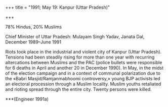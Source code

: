 +++
title = "1991; May 19: Kanpur (Uttar Pradesh)"

+++


78% Hindus, 20% Muslims

Chief Minister of Uttar Pradesh: Mulayam Singh Yadav, Janata Dal, December 1989–June 1991

Riots took place in the industrial and violent city of Kanpur (Uttar Pradesh). Tensions had been steadily rising for more than one year with recurring altercations between Muslims and the PAC (police bullets were responsible for 6 deaths in April and another 20 in December 1990). In May, in the midst of the election campaign and in a context of communal polarization due to the «Babri Masjid/Ramjanmabhoomi controversy,» young BJP activists led an electoral procession through a Muslim locality. Muslim youths retaliated and rioting spread through the entire city. Twenty persons were killed.

***(Engineer 1991a)
